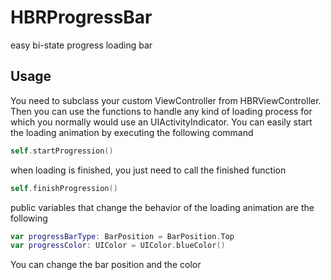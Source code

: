 HBRProgressBar
==============

easy bi-state progress loading bar

## Usage

You need to subclass your custom ViewController from HBRViewController. Then you can use the functions to handle any kind of loading process for which you normally would use an UIActivityIndicator. You can easily start the loading animation by executing the following command

```swift
self.startProgression()
```

when loading is finished, you just need to call the finished function

```swift
self.finishProgression()
```

public variables that change the behavior of the loading animation are the following

```swift
var progressBarType: BarPosition = BarPosition.Top
var progressColor: UIColor = UIColor.blueColor()
```

You can change the bar position and the color